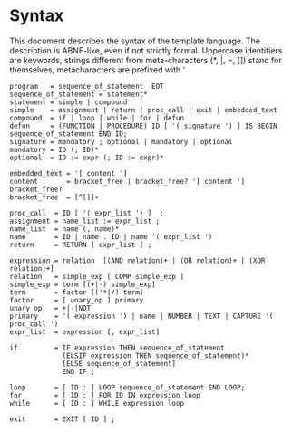 # Syntax
This document describes the syntax of the template language.  The description is ABNF-like, even if not strictly formal. Uppercase identifiers are keywords, strings different from meta-characters (*, |, =, []) stand for themselves, metacharacters are prefixed with '

```
program   = sequence_of_statement  EOT
sequence_of_statement = statement*
statement = simple | compound
simple    = assignment | return | proc_call | exit | embedded_text
compound  = if | loop | while | for | defun
defun     = (FUNCTION | PROCEDURE) ID [ '( signature ') ] IS BEGIN sequence_of_statement END ID;
signature = mandatory ; optional | mandatory | optional 
mandatory = ID (; ID)*
optional  = ID := expr (; ID := expr)*

embedded_text = '[ content ']
content       = bracket_free | bracket_free? '[ content '] bracket_free?
bracket_free  = [^[]]+

proc_call  = ID [ '( expr_list ') ]  ;
assignment = name_list := expr_list ;
name_list  = name (, name)*
name       = ID | name . ID | name '( expr_list ')
return     = RETURN [ expr_list ] ;

expression = relation  [(AND relation)+ | (OR relation)+ | (XOR relation)+]
relation   = simple_exp [ COMP simple_exp ]
simple_exp = term [(+|-) simple_exp]
term       = factor [('*|/) term]
factor     = [ unary_op ] primary
unary_op   = +|-|NOT
primary    = '( expression ') | name | NUMBER | TEXT | CAPTURE '( proc_call ')
expr_list  = expression [, expr_list]

if         = IF expression THEN sequence_of_statement 
             (ELSIF expression THEN sequence_of_statement)* 
             [ELSE sequence_of_statement] 
             END IF ;
             
loop       = [ ID : ] LOOP sequence_of_statement END LOOP;
for        = [ ID : ] FOR ID IN expression loop
while      = [ ID : ] WHILE expression loop

exit       = EXIT [ ID ] ;
```

